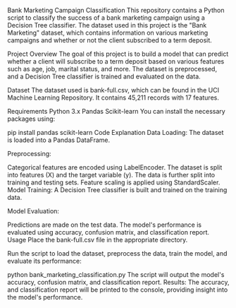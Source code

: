 Bank Marketing Campaign Classification
This repository contains a Python script to classify the success of a bank marketing campaign using a Decision Tree classifier. The dataset used in this project is the "Bank Marketing" dataset, which contains information on various marketing campaigns and whether or not the client subscribed to a term deposit.

Project Overview
The goal of this project is to build a model that can predict whether a client will subscribe to a term deposit based on various features such as age, job, marital status, and more. The dataset is preprocessed, and a Decision Tree classifier is trained and evaluated on the data.

Dataset
The dataset used is bank-full.csv, which can be found in the UCI Machine Learning Repository. It contains 45,211 records with 17 features.

Requirements
Python 3.x
Pandas
Scikit-learn
You can install the necessary packages using:


pip install pandas scikit-learn
Code Explanation
Data Loading: The dataset is loaded into a Pandas DataFrame.

Preprocessing:

Categorical features are encoded using LabelEncoder.
The dataset is split into features (X) and the target variable (y).
The data is further split into training and testing sets.
Feature scaling is applied using StandardScaler.
Model Training: A Decision Tree classifier is built and trained on the training data.

Model Evaluation:

Predictions are made on the test data.
The model's performance is evaluated using accuracy, confusion matrix, and classification report.
Usage
Place the bank-full.csv file in the appropriate directory.

Run the script to load the dataset, preprocess the data, train the model, and evaluate its performance:


python bank_marketing_classification.py
The script will output the model's accuracy, confusion matrix, and classification report.
Results:
The accuracy, and classification report will be printed to the console, providing insight into the model's performance.
